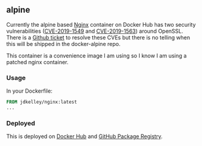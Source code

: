 ## alpine

Currently the alpine based [Nginx][1] container on Docker Hub has two security vulnerabilities ([CVE-2019-1549][2] and [CVE-2019-1563][3]) around OpenSSL. There is a [Github ticket][4] to resolve these CVEs but there is no telling when this will be shipped in the docker-alpine repo.  

This container is a convenience image I am using so I know I am using a patched nginx container. 

### Usage

In your Dockerfile:

```dockerfile
FROM jdkelley/nginx:latest
...
```

### Deployed

This is deployed on [Docker Hub][5] and [GitHub Package Registry][6].

[//]: # "LINKS"

[1]: https://hub.docker.com/_/nginx                                "Nginx Container"
[2]: https://cve.mitre.org/cgi-bin/cvename.cgi?name=CVE-2019-1549  "CVE-2019-1549"
[3]: https://cve.mitre.org/cgi-bin/cvename.cgi?name=CVE-2019-1563  "CVE-2019-1563"
[4]: https://github.com/alpinelinux/docker-alpine/issues/39        "docker-alpine Issue #39"
[5]: https://hub.docker.com/r/jdkelley/nginx                       "jdkelley/nginx"
[6]: https://github.com/jdkelley/dockerfiles/packages/39809 "Deployed on GitHub Package Registry"
